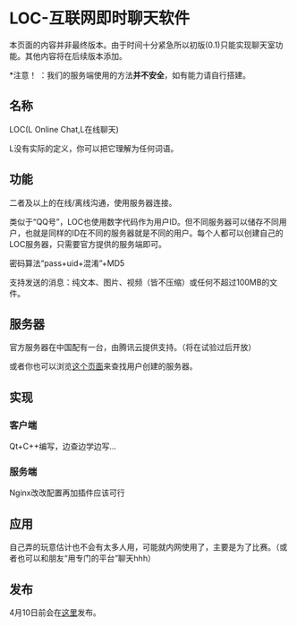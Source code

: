 # LOC-互联网即时聊天软件

本页面的内容并非最终版本。由于时间十分紧急所以初版(0.1)只能实现聊天室功能。其他内容将在后续版本添加。

*注意！ ：我们的服务端使用的方法**并不安全**，如有能力请自行搭建。

## 名称

LOC(L Online Chat,L在线聊天)

L没有实际的定义，你可以把它理解为任何词语。

## 功能

二者及以上的在线/离线沟通，使用服务器连接。

类似于“QQ号”，LOC也使用数字代码作为用户ID。但不同服务器可以储存不同用户，也就是同样的ID在不同的服务器就是不同的用户。每个人都可以创建自己的LOC服务器，只需要官方提供的服务端即可。

密码算法“pass+uid+混淆”+MD5

支持发送的消息：纯文本、图片、视频（皆不压缩）或任何不超过100MB的文件。

## 服务器

官方服务器在中国配有一台，由腾讯云提供支持。（将在试验过后开放）

或者你也可以浏览[这个页面](https://docs.liziqian.net/#/LOC/serverlist)来查找用户创建的服务器。

## 实现

### 客户端

Qt+C++编写，边查边学边写...

### 服务端

Nginx改改配置再加插件应该可行

## 应用

自己弄的玩意估计也不会有太多人用，可能就内网使用了，主要是为了比赛。（或者也可以和朋友“用专门的平台”聊天hhh）

## 发布

4月10日前会在[这里](https://loc.liziqian.net)发布。